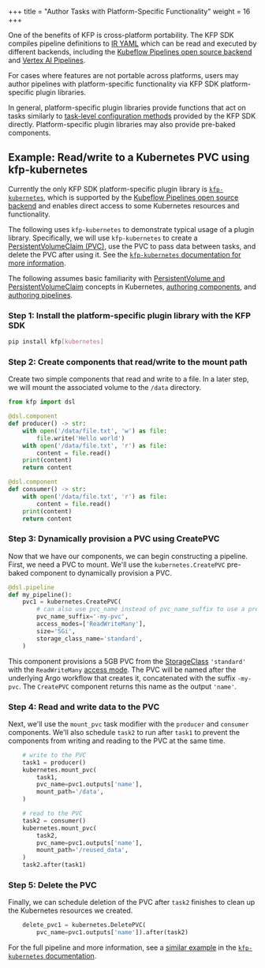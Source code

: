 +++
title = "Author Tasks with Platform-Specific Functionality"
weight = 16
+++


One of the benefits of KFP is cross-platform portability. The KFP SDK compiles pipeline definitions to [IR YAML][ir-yaml] which can be read and executed by different backends, including the [Kubeflow Pipelines open source backend][oss-be] and [Vertex AI Pipelines](https://cloud.google.com/vertex-ai/docs/pipelines/introduction).

For cases where features are not portable across platforms, users may author pipelines with platform-specific functionality via KFP SDK platform-specific plugin libraries.

In general, platform-specific plugin libraries provide functions that act on tasks similarly to [task-level configuration methods][task-level-config-methods] provided by the KFP SDK directly. Platform-specific plugin libraries may also provide pre-baked components.



<!-- TODO: add docs on how to create a platform-specific authoring library -->

## Example: Read/write to a Kubernetes PVC using kfp-kubernetes
Currently the only KFP SDK platform-specific plugin library is [`kfp-kubernetes`][kfp-kubernetes-pypi], which is supported by the [Kubeflow Pipelines open source backend][oss-be] and enables direct access to some Kubernetes resources and functionality.

The following uses `kfp-kubernetes` to demonstrate typical usage of a plugin library. Specifically, we will use `kfp-kubernetes` to create a [PersistentVolumeClaim (PVC)][persistent-volume], use the PVC to pass data between tasks, and delete the PVC after using it. See the [`kfp-kubernetes` documentation for more information][kfp-kubernetes-docs].

The following assumes basic familiarity with [PersistentVolume and PersistentVolumeClaim][persistent-volume] concepts in Kubernetes, [authoring components][authoring-components], and [authoring pipelines][authoring-pipelines].

### Step 1: Install the platform-specific plugin library with the KFP SDK

```sh
pip install kfp[kubernetes]
```

### Step 2: Create components that read/write to the mount path

Create two simple components that read and write to a file. In a later step, we will mount the associated volume to the `/data` directory.

```python
from kfp import dsl

@dsl.component
def producer() -> str:
    with open('/data/file.txt', 'w') as file:
        file.write('Hello world')
    with open('/data/file.txt', 'r') as file:
        content = file.read()
    print(content)
    return content

@dsl.component
def consumer() -> str:
    with open('/data/file.txt', 'r') as file:
        content = file.read()
    print(content)
    return content
```

### Step 3: Dynamically provision a PVC using CreatePVC

Now that we have our components, we can begin constructing a pipeline. First, we need a PVC to mount. We'll use the `kubernetes.CreatePVC` pre-baked component to dynamically provision a PVC.

```python
@dsl.pipeline
def my_pipeline():
    pvc1 = kubernetes.CreatePVC(
        # can also use pvc_name instead of pvc_name_suffix to use a pre-existing PVC
        pvc_name_suffix='-my-pvc',
        access_modes=['ReadWriteMany'],
        size='5Gi',
        storage_class_name='standard',
    )
```

This component provisions a 5GB PVC from the [StorageClass][storage-class] `'standard'` with the `ReadWriteMany` [access mode][access-mode]. The PVC will be named after the underlying Argo workflow that creates it, concatenated with the suffix `-my-pvc`. The `CreatePVC` component returns this name as the output `'name'`.


### Step 4: Read and write data to the PVC

Next, we'll use the `mount_pvc` task modifier with the `producer` and `consumer` components. We'll also schedule `task2` to run after `task1` to prevent the components from writing and reading to the PVC at the same time.

```python
    # write to the PVC
    task1 = producer()
    kubernetes.mount_pvc(
        task1,
        pvc_name=pvc1.outputs['name'],
        mount_path='/data',
    )

    # read to the PVC
    task2 = consumer()
    kubernetes.mount_pvc(
        task2,
        pvc_name=pvc1.outputs['name'],
        mount_path='/reused_data',
    )
    task2.after(task1)
```

### Step 5: Delete the PVC

Finally, we can schedule deletion of the PVC after `task2` finishes to clean up the Kubernetes resources we created.

```python
    delete_pvc1 = kubernetes.DeletePVC(
        pvc_name=pvc1.outputs['name']).after(task2)
```

For the full pipeline and more information, see a [similar example][full-example] in the [`kfp-kubernetes` documentation][kfp-kubernetes-docs].


[ir-yaml]: /docs/components/pipelines/how-to/compile-a-pipeline#ir-yaml
[oss-be]: /docs/components/pipelines/overview/installation/
[kfp-kubernetes-pypi]: https://pypi.org/project/kfp-kubernetes/
[task-level-config-methods]: /docs/components/pipelines/how-to/create-components/compose-components-into-pipelines/#task-configurations
[kfp-kubernetes-docs]: https://kfp-kubernetes.readthedocs.io/
[persistent-volume]: https://kubernetes.io/docs/concepts/storage/persistent-volumes/
[storage-class]: https://kubernetes.io/docs/concepts/storage/storage-classes/
[access-mode]: https://kubernetes.io/docs/concepts/storage/persistent-volumes/#access-modes
[full-example]: https://kfp-kubernetes.readthedocs.io/en/kfp-kubernetes-0.0.1/#persistentvolumeclaim-dynamically-create-pvc-mount-then-delete
[authoring-components]: http://localhost:1313/docs/components/pipelines/how-to/create-components/
[authoring-pipelines]: http://localhost:1313/docs/components/pipelines/how-to/
